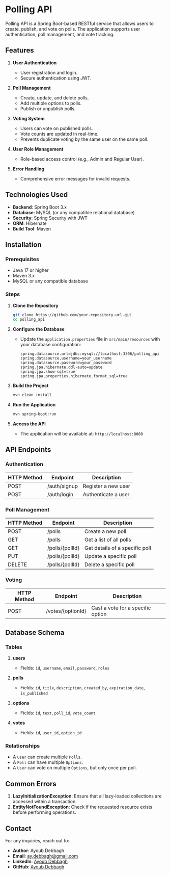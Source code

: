 # Polling API

Polling API is a Spring Boot-based RESTful service that allows users to create, publish, and vote on polls. The application supports user authentication, poll management, and vote tracking.

## Features

1. **User Authentication**
    - User registration and login.
    - Secure authentication using JWT.

2. **Poll Management**
    - Create, update, and delete polls.
    - Add multiple options to polls.
    - Publish or unpublish polls.

3. **Voting System**
    - Users can vote on published polls.
    - Vote counts are updated in real-time.
    - Prevents duplicate voting by the same user on the same poll.

4. **User Role Management**
    - Role-based access control (e.g., Admin and Regular User).

5. **Error Handling**
    - Comprehensive error messages for invalid requests.

## Technologies Used

- **Backend**: Spring Boot 3.x
- **Database**: MySQL (or any compatible relational database)
- **Security**: Spring Security with JWT
- **ORM**: Hibernate
- **Build Tool**: Maven

## Installation

### Prerequisites

- Java 17 or higher
- Maven 3.x
- MySQL or any compatible database

### Steps

1. **Clone the Repository**
   ```bash
   git clone https://github.com/your-repository-url.git
   cd polling_api
   ```

2. **Configure the Database**
    - Update the `application.properties` file in `src/main/resources` with your database configuration:
      ```properties
      spring.datasource.url=jdbc:mysql://localhost:3306/polling_api
      spring.datasource.username=your_username
      spring.datasource.password=your_password
      spring.jpa.hibernate.ddl-auto=update
      spring.jpa.show-sql=true
      spring.jpa.properties.hibernate.format_sql=true
      ```

3. **Build the Project**
   ```bash
   mvn clean install
   ```

4. **Run the Application**
   ```bash
   mvn spring-boot:run
   ```

5. **Access the API**
    - The application will be available at: `http://localhost:8080`

## API Endpoints

### Authentication

| HTTP Method | Endpoint     | Description             |
|-------------|--------------|-------------------------|
| POST        | /auth/signup | Register a new user     |
| POST        | /auth/login  | Authenticate a user     |

### Poll Management

| HTTP Method | Endpoint               | Description                           |
|-------------|------------------------|---------------------------------------|
| POST        | /polls                | Create a new poll                     |
| GET         | /polls                | Get a list of all polls               |
| GET         | /polls/{pollId}       | Get details of a specific poll        |
| PUT         | /polls/{pollId}       | Update a specific poll                |
| DELETE      | /polls/{pollId}       | Delete a specific poll                |

### Voting

| HTTP Method | Endpoint               | Description                           |
|-------------|------------------------|---------------------------------------|
| POST        | /votes/{optionId}     | Cast a vote for a specific option     |

## Database Schema

### Tables

1. **users**
    - Fields: `id`, `username`, `email`, `password`, `roles`

2. **polls**
    - Fields: `id`, `title`, `description`, `created_by`, `expiration_date`, `is_published`

3. **options**
    - Fields: `id`, `text`, `poll_id`, `vote_count`

4. **votes**
    - Fields: `id`, `user_id`, `option_id`

### Relationships

- A `User` can create multiple `Polls`.
- A `Poll` can have multiple `Options`.
- A `User` can vote on multiple `Options`, but only once per poll.


## Common Errors

1. **LazyInitializationException**: Ensure that all lazy-loaded collections are accessed within a transaction.
2. **EntityNotFoundException**: Check if the requested resource exists before performing operations.

## Contact

For any inquiries, reach out to:
- **Author**: Ayoub Debbagh
- **Email**: ay.debbagh@gmail.com
- **LinkedIn**: [Ayoub Debbagh](https://www.linkedin.com/in/ayoubdebbagh)
- **GitHub**: [Ayoub Debbagh](https://www.github.com/ayoub-debbagh)

